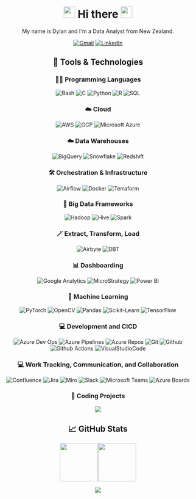 <div align="center">
  <h1> <img src="https://media.giphy.com/media/jp2KXzsPtoKFG/giphy.gif" width="30px" height="30px" /> Hi there 
    <img src="https://media.giphy.com/media/jp2KXzsPtoKFG/giphy.gif" width="30px" height="30px" /> </h1>
  
My name is Dylan and I'm a Data Analyst from New Zealand.
  
[![Gmail](https://img.shields.io/badge/Gmail-333.svg?logo=gmail&logoColor=White)](mailto:d.p.prole@gmail.com)
[![LinkedIn](https://img.shields.io/badge/LinkedIn-333.svg?logo=linkedin&logoColor=0077b5)](https://www.linkedin.com/in/dylanprole/)

## 🔧 Tools & Technologies

### 👨‍💻 Programming Languages
![Bash](https://img.shields.io/badge/Bash-121011.svg?logo=gnu-bash&logoColor=white)
![C](https://custom-icon-badges.demolab.com/badge/C-03599C.svg?logo=c-in-hexagon&logoColor=white)
![Python](https://img.shields.io/badge/Python-FFD43B.svg?logo=python&logoColor=white)
![R](https://img.shields.io/badge/R-276DC3.svg?logo=r&logoColor=white)
![SQL](https://custom-icon-badges.demolab.com/badge/SQL-025E8C.svg?logo=database&logoColor=white)
  
### ☁️ Cloud
![AWS](https://img.shields.io/badge/AWS-FF9900?&logo=Amazon-AWS&logoColor=White)
![GCP](https://img.shields.io/badge/GCP-333.svg?logo=googlecloud&logoColor=white)
![Microsoft Azure](https://img.shields.io/badge/Azure-276DC3?&logo=Microsoft-Azure&logoColor=White)

### ☁️ Data Warehouses
![BigQuery](https://img.shields.io/badge/BigQuery-333.svg?logo=googlecloud&logoColor=white)
![Snowflake](https://img.shields.io/badge/Snowflake-35AEDD.svg?logo=snowflake&logoColor=white)
![Redshift](https://img.shields.io/badge/Redshift-4C94FF?logo=amazon-redshift&logoColor=white)

### 🛠️ Orchestration & Infrastructure
![Airflow](https://img.shields.io/badge/Airflow-34A853.svg?logo=apache-airflow&logoColor=white)
![Docker](https://img.shields.io/badge/Docker-4C94FF.svg?logo=docker&logoColor=white)
![Terraform](https://img.shields.io/badge/Terraform-8034A9.svg?logo=terraform&logoColor=white)

### 🧰 Big Data Frameworks
![Hadoop](https://img.shields.io/badge/Hadoop-006fb9?logo=apache-hadoop&logoColor=white)
![Hive](https://img.shields.io/badge/Hive-f9c901?logo=apache-hive&logoColor=black)
![Spark](https://img.shields.io/badge/Spark-E4682A?logo=apache-spark&logoColor=white)

### 🪄 Extract, Transform, Load
![Airbyte](https://img.shields.io/badge/Airbyte-006fb9.svg?logo=airbyte&logoColor=white)
![DBT](https://img.shields.io/badge/dbt-FB542B.svg?logo=dbt&logoColor=white)
  
### 📊 Dashboarding
![Google Analytics](https://img.shields.io/badge/Google%20Analytics-F37626.svg?logo=googleanalytics&logoColor=white)
![MicroStrategy](https://img.shields.io/badge/Microstrategy-FF0000.svg?logo=microstrategy&logoColor=white)
![Power BI](https://img.shields.io/badge/Power%20BI-FFD43B.svg?logo=powerbi&logoColor=white)

### 🤖 Machine Learning
![PyTorch](https://img.shields.io/badge/PyTorch-F05033?logo=pytorch&logoColor=white)
![OpenCV](https://img.shields.io/badge/OpenCV-34A853.svg?logo=opencv&logoColor=white)
![Pandas](https://img.shields.io/badge/Pandas-150458.svg?logo=pandas&logoColor=white)
![Scikit-Learn](https://img.shields.io/badge/ScikitLearn-FF9900.svg?logo=scikitlearn&logoColor=white)
![TensorFlow](https://img.shields.io/badge/TensorFlow-FF6F00.svg?logo=TensorFlow&logoColor=white)

### 💻 Development and CICD
![Azure Dev Ops](https://img.shields.io/badge/Azure%20Dev%20Ops-006fb9.svg?logo=azure-devops&logoColor=white)
![Azure Pipelines](https://img.shields.io/badge/Azure%20Pipelines-006fb9.svg?logo=azure-pipelines&logoColor=white)
![Azure Repos](https://img.shields.io/badge/Azure%20Repos-FB542B.svg?logo=microsoft-azure&logoColor=white)
![Git](https://img.shields.io/badge/Git-F05033.svg?logo=git&logoColor=white)
![Github](https://img.shields.io/badge/GitHub-1f2f40.svg?logo=github&logoColor=white)
![Github Actions](https://img.shields.io/badge/GitHub%20Actions-4359ff.svg?logo=github-actions&logoColor=white)
![VisualStudioCode](https://img.shields.io/badge/VS%20Code-0078d7.svg?logo=visual-studio-code&logoColor=white)

### 💻 Work Tracking, Communication, and Collaboration
![Confluence](https://img.shields.io/badge/Confluence-0078d7.svg?logo=Confluence&logoColor=white)
![Jira](https://img.shields.io/badge/Jira-0078d7.svg?logo=jira&logoColor=white)
![Miro](https://img.shields.io/badge/Miro-FFD43B.svg?logo=miro&logoColor=white)
![Slack](https://img.shields.io/badge/Slack-8034A9.svg?logo=slack&logoColor=white)
![Microsoft Teams](https://img.shields.io/badge/Teams-150458.svg?logo=microsoft-teams&logoColor=white)
![Azure Boards](https://img.shields.io/badge/Azure%20Boards-34A853.svg?logo=microsoft-azure-boards&logoColor=white)

### 📕 Coding Projects
<!-- [![](https://img.shields.io/badge/-🍦%20Ice%20Cream%20Tracker-333)](https://github.com/dylanprole/) -->
<!-- [![](https://img.shields.io/badge/-🌊%20Sea%20Level%20Dashboard-333)](https://github.com/dylanprole/) -->
[![](https://img.shields.io/badge/-👨‍🦰%20AI%20Lyric%20Composer-333)](https://github.com/dylanprole/artist_insights_dashboard/blob/main/lyrics_generator.ipynb)
<!-- [![](https://img.shields.io/badge/-📚%20KNN%20Book%20Recommender-333)](https://github.com/dylanprole/) -->

## &#x1f4c8; GitHub Stats

<a href="https://github.com/dylanprole"><img height="100px" src="https://github-readme-stats.vercel.app/api?username=dylanprole&hide_title=true&hide_border=true&show_icons=true&include_all_commits=true&count_private=true&line_height=21&text_color=ffffff&icon_color=ffffff&bg_color=333&theme=white" /><!-- wi*quL3fcV --><img height="100px" src="https://github-readme-stats.vercel.app/api/top-langs/?username=dylanprole&hide=html&hide_title=true&hide_border=true&layout=compact&langs_count=6&exclude_repo=comp426,Redventures-Movie-Quotes&text_color=ffffff&icon_color=fff&bg_color=333&theme=white"/></a>

  
   
![](https://komarev.com/ghpvc/?username=dylanprole)
  
</div>
